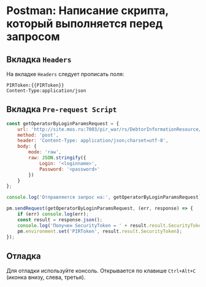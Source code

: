 Postman: Написание скрипта, который выполняется перед запросом
==============================================================

Вкладка `Headers`
-----------------

На вкладке `Headers` следует прописать поля:

```
PIRToken:{{PIRToken}}
Content-Type:application/json
```

Вкладка `Pre-request Script`
----------------------------

```javascript
const getOperatorByLoginParamsRequest = {
    url: 'http://site.mos.ru:7003/pir_war/rs/DebtorInformationResource/getOperatorByLoginParams',
    method: 'post',
    header: 'Content-Type: application/json;charset=utf-8',
    body: {
        mode: 'raw',
        raw: JSON.stringify({
            Login: '<loginname>', 
            Password: '<password>'
        })
    }
};

console.log('Отправляется запрос на:', getOperatorByLoginParamsRequest)

pm.sendRequest(getOperatorByLoginParamsRequest, (err, response) => {
    if (err) console.log(err);
    const result = response.json();
    console.log('Получен SecurityToken = ' + result.result.SecurityToken);
    pm.environment.set('PIRToken', result.result.SecurityToken);
});
```

Отладка
-------

Для отладки используйте консоль. Открывается по клавише `Ctrl+Alt+C` (иконка внизу, слева, третья).
